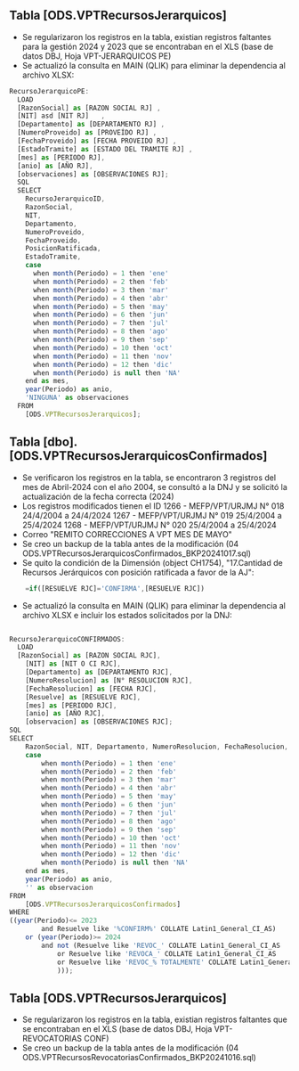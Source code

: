 ## Tabla [ODS.VPTRecursosJerarquicos] 
- Se regularizaron los registros en la tabla, existian registros faltantes para la gestión 2024 y 2023 que se encontraban en el XLS (base de datos DBJ, Hoja VPT-JERARQUICOS PE)
- Se actualizó la consulta en MAIN (QLIK) para eliminar la dependencia al archivo XLSX:

```javascript
RecursoJerarquicoPE:
  LOAD
  [RazonSocial] as [RAZON SOCIAL RJ] ,
  [NIT] asd [NIT RJ]   ,
  [Departamento] as [DEPARTAMENTO RJ] , 
  [NumeroProveido] as [PROVEÍDO RJ] , 
  [FechaProveido] as [FECHA PROVEIDO RJ] , 
  [EstadoTramite] as [ESTADO DEL TRAMITE RJ] ,
  [mes] as [PERIODO RJ],
  [anio] as [AÑO RJ],
  [observaciones] as [OBSERVACIONES RJ];
  SQL
  SELECT
    RecursoJerarquicoID,
    RazonSocial,
    NIT,
    Departamento,
    NumeroProveido,
    FechaProveido,
    PosicionRatificada,
    EstadoTramite,
    case
      when month(Periodo) = 1 then 'ene'
      when month(Periodo) = 2 then 'feb'
      when month(Periodo) = 3 then 'mar'
      when month(Periodo) = 4 then 'abr'
      when month(Periodo) = 5 then 'may'
      when month(Periodo) = 6 then 'jun'
      when month(Periodo) = 7 then 'jul'
      when month(Periodo) = 8 then 'ago'
      when month(Periodo) = 9 then 'sep'
      when month(Periodo) = 10 then 'oct'
      when month(Periodo) = 11 then 'nov'
      when month(Periodo) = 12 then 'dic'
      when month(Periodo) is null then 'NA'
    end as mes,
    year(Periodo) as anio,
    'NINGUNA' as observaciones
  FROM
    [ODS.VPTRecursosJerarquicos];
```

## Tabla [dbo].[ODS.VPTRecursosJerarquicosConfirmados]
- Se verificaron los registros en la tabla, se encontraron 3 registros del mes de Abril-2024 con el año 2004, se consultó a la DNJ y se solicitó la actualización de la fecha correcta (2024)
- Los registros modificados tienen el ID
			1266 - MEFP/VPT/URJMJ N° 018	24/4/2004 a 24/4/2024
			1267 - MEFP/VPT/URJMJ N° 019	25/4/2004 a 25/4/2024
			1268 - MEFP/VPT/URJMJ N° 020	25/4/2004 a 25/4/2024
- Correo "REMITO CORRECCIONES A VPT MES DE MAYO" 
- Se creo un backup de la tabla antes de la modificación (04 ODS.VPTRecursosJerarquicosConfirmados_BKP20241017.sql)
- Se quito la condición de la Dimensión (object CH1754), "17.Cantidad de Recursos Jerárquicos con posición ratificada a favor de la AJ":
```javascript
	=if([RESUELVE RJC]='CONFIRMA',[RESUELVE RJC])
```
	
- Se actualizó la consulta en MAIN (QLIK) para eliminar la dependencia al archivo XLSX e incluir los estados solicitados por la DNJ:
```javascript

RecursoJerarquicoCONFIRMADOS:
  LOAD
  [RazonSocial] as [RAZON SOCIAL RJC],
	[NIT] as [NIT O CI RJC],
	[Departamento] as [DEPARTAMENTO RJC],
	[NumeroResolucion] as [N° RESOLUCION RJC],
	[FechaResolucion] as [FECHA RJC],
	[Resuelve] as [RESUELVE RJC],
	[mes] as [PERIODO RJC],
	[anio] as [AÑO RJC],
	[observacion] as [OBSERVACIONES RJC];   
SQL
SELECT
	RazonSocial, NIT, Departamento, NumeroResolucion, FechaResolucion, Resuelve ,
	case
		when month(Periodo) = 1 then 'ene'
		when month(Periodo) = 2 then 'feb'
		when month(Periodo) = 3 then 'mar'
		when month(Periodo) = 4 then 'abr'
		when month(Periodo) = 5 then 'may'
		when month(Periodo) = 6 then 'jun'
		when month(Periodo) = 7 then 'jul'
		when month(Periodo) = 8 then 'ago'
		when month(Periodo) = 9 then 'sep'
		when month(Periodo) = 10 then 'oct'
		when month(Periodo) = 11 then 'nov'
		when month(Periodo) = 12 then 'dic'
		when month(Periodo) is null then 'NA'
	end as mes,
	year(Periodo) as anio,
	'' as observacion
FROM
	[ODS.VPTRecursosJerarquicosConfirmados]
WHERE
((year(Periodo)<= 2023
		and Resuelve like '%CONFIRM%' COLLATE Latin1_General_CI_AS)
	or (year(Periodo)>= 2024
		and not (Resuelve like 'REVOC_' COLLATE Latin1_General_CI_AS
			or Resuelve like 'REVOCA_' COLLATE Latin1_General_CI_AS
			or Resuelve like 'REVOC_% TOTALMENTE' COLLATE Latin1_General_CI_AS
			)));
```



## Tabla [ODS.VPTRecursosJerarquicos] 
- Se regularizaron los registros en la tabla, existian registros faltantes que se encontraban en el XLS (base de datos DBJ, Hoja VPT-REVOCATORIAS CONF)
- Se creo un backup de la tabla antes de la modificación (04 ODS.VPTRecursosRevocatoriasConfirmados_BKP20241016.sql)
